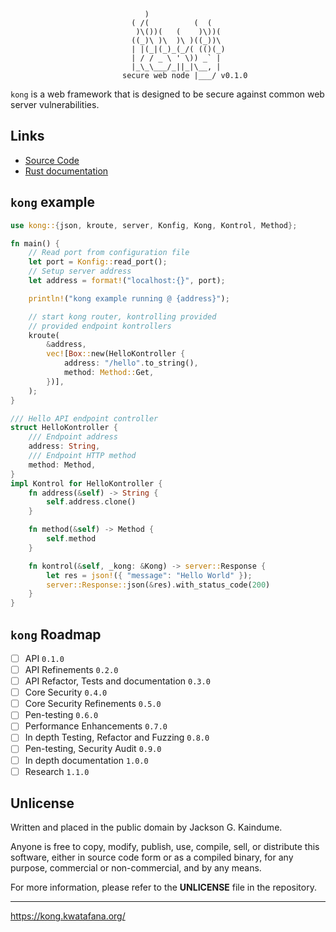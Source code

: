 ``` text
                              )
                           ( /(          (  (
                            )\())(   (    )\))(
                           ((_)\ )\  )\ )((_))\
                           | |(_|(_)_(_/( (()(_)
                           | / / _ \ ' \)) _` |
                           |_\_\___/_||_|\__, |
                         secure web node |___/ v0.1.0
```

`kong` is a web framework that is designed to be secure against common
web server vulnerabilities.

## Links

- [Source Code](https://kong.kwatafana.org/rust/doc/kong/index.html)
- [Rust documentation](https://kong.kwatafana.org/rust/doc/kong/index.html)

## `kong` example

``` rust
use kong::{json, kroute, server, Konfig, Kong, Kontrol, Method};

fn main() {
    // Read port from configuration file
    let port = Konfig::read_port();
    // Setup server address
    let address = format!("localhost:{}", port);

    println!("kong example running @ {address}");

    // start kong router, kontrolling provided
    // provided endpoint kontrollers
    kroute(
        &address,
        vec![Box::new(HelloKontroller {
            address: "/hello".to_string(),
            method: Method::Get,
        })],
    );
}

/// Hello API endpoint controller
struct HelloKontroller {
    /// Endpoint address
    address: String,
    /// Endpoint HTTP method
    method: Method,
}
impl Kontrol for HelloKontroller {
    fn address(&self) -> String {
        self.address.clone()
    }

    fn method(&self) -> Method {
        self.method
    }

    fn kontrol(&self, _kong: &Kong) -> server::Response {
        let res = json!({ "message": "Hello World" });
        server::Response::json(&res).with_status_code(200)
    }
}
```

## `kong` Roadmap

- [ ] API `0.1.0`
- [ ] API Refinements `0.2.0`
- [ ] API Refactor, Tests and documentation `0.3.0`
- [ ] Core Security `0.4.0`
- [ ] Core Security Refinements `0.5.0`
- [ ] Pen-testing `0.6.0`
- [ ] Performance Enhancements `0.7.0`
- [ ] In depth Testing, Refactor and Fuzzing `0.8.0`
- [ ] Pen-testing, Security Audit `0.9.0`
- [ ] In depth documentation `1.0.0`
- [ ] Research `1.1.0`

## Unlicense

Written and placed in the public domain by Jackson G. Kaindume.

Anyone is free to copy, modify, publish, use, compile, sell, or
distribute this software, either in source code form or as a compiled
binary, for any purpose, commercial or non-commercial, and by any
means.

For more information, please refer to the __UNLICENSE__ file in the
repository.

---

<https://kong.kwatafana.org/>
